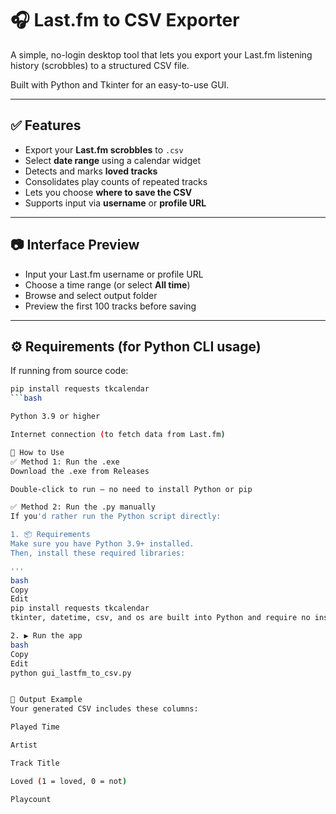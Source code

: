 # 🎧 Last.fm to CSV Exporter

A simple, no-login desktop tool that lets you export your Last.fm listening history (scrobbles) to a structured CSV file.  

Built with Python and Tkinter for an easy-to-use GUI.

---

## ✅ Features

- Export your **Last.fm scrobbles** to `.csv`
- Select **date range** using a calendar widget
- Detects and marks **loved tracks**
- Consolidates play counts of repeated tracks
- Lets you choose **where to save the CSV**
- Supports input via **username** or **profile URL**

---

## 📷 Interface Preview

- Input your Last.fm username or profile URL
- Choose a time range (or select **All time**)
- Browse and select output folder
- Preview the first 100 tracks before saving

---

## ⚙️ Requirements (for Python CLI usage)

If running from source code:

```bash
pip install requests tkcalendar
```bash

Python 3.9 or higher

Internet connection (to fetch data from Last.fm)

🚀 How to Use
✅ Method 1: Run the .exe
Download the .exe from Releases

Double-click to run — no need to install Python or pip

✅ Method 2: Run the .py manually
If you'd rather run the Python script directly:

1. 📦 Requirements
Make sure you have Python 3.9+ installed.
Then, install these required libraries:

'''
bash
Copy
Edit
pip install requests tkcalendar
tkinter, datetime, csv, and os are built into Python and require no installation.

2. ▶️ Run the app
bash
Copy
Edit
python gui_lastfm_to_csv.py


📂 Output Example
Your generated CSV includes these columns:

Played Time

Artist

Track Title

Loved (1 = loved, 0 = not)

Playcount
